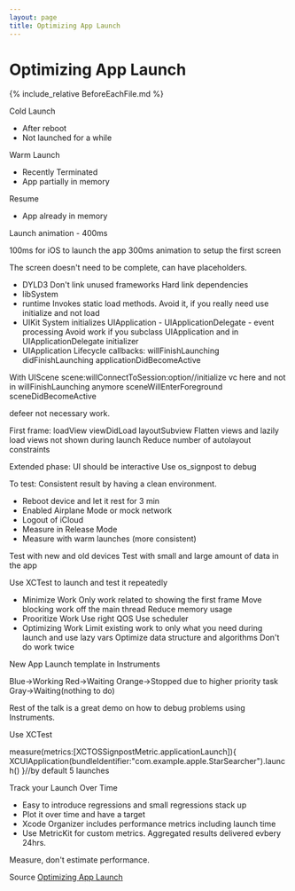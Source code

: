 ```yaml
---
layout: page
title: Optimizing App Launch
---
```

# Optimizing App Launch

{% include_relative BeforeEachFile.md %}

Cold Launch
- After reboot
- Not launched for a while

Warm Launch
- Recently Terminated
- App partially in memory

Resume
- App already in memory

Launch animation - 400ms

100ms for iOS to launch the app
300ms animation to setup the first screen

The screen doesn't need to be complete, can have placeholders.

- DYLD3
Don't link unused frameworks
Hard link dependencies
- libSystem
- runtime
Invokes static load methods. Avoid it, if you really need use initialize and not load
- UIKit
System initializes UIApplication - UIApplicationDelegate - event processing
Avoid work if you subclass UIApplication and in UIApplicationDelegate initializer
- UIApplication
Lifecycle callbacks:
willFinishLaunching
didFinishLaunching
applicationDidBecomeActive

With UIScene
scene:willConnectToSession:option//initialize vc here and not in willFinishLaunching anymore
sceneWillEnterForeground
sceneDidBecomeActive

defeer not necessary work.

First frame:
loadView
viewDidLoad
layoutSubview
Flatten views and lazily load views not shown during launch
Reduce number of autolayout constraints

Extended phase:
UI should be interactive
Use os_signpost to debug

To test:
Consistent result by having a clean environment.
- Reboot device and let it rest for 3 min
- Enabled Airplane Mode or mock network
- Logout of iCloud
- Measure in Release Mode
- Measure with warm launches (more consistent)

Test with new and old devices
Test with small and large amount of data in the app

Use XCTest to launch and test it repeatedly

- Minimize Work
Only work related to showing the first frame
Move blocking work off the main thread
Reduce memory usage
- Prooritize Work
Use right QOS
Use scheduler
- Optimizing Work
Limit existing work to only what you need during launch and use lazy vars
Optimize data structure and algorithms
Don't do work twice

New App Launch template in Instruments

Blue->Working
Red->Waiting
Orange->Stopped due to higher priority task
Gray->Waiting(nothing to do)

Rest of the talk is a great demo on how to debug problems using Instruments.


Use XCTest

measure(metrics:[XCTOSSignpostMetric.applicationLaunch]){
  XCUIApplication(bundleIdentifier:"com.example.apple.StarSearcher").launch()
}//by default 5 launches


Track your Launch Over Time

- Easy to introduce regressions and small regressions stack up
- Plot it over time and have a target
- Xcode Organizer includes performance metrics including launch time
- Use MetricKit for custom metrics. Aggregated results delivered evbery 24hrs.

Measure, don't estimate performance.


Source
[Optimizing App Launch](https://developer.apple.com/wwdc19/423)